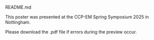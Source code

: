 README.md

This poster was presented at the CCP-EM Spring Symposium 2025 in Nottingham. 

Please download the .pdf file if errors during the preview occur. 
